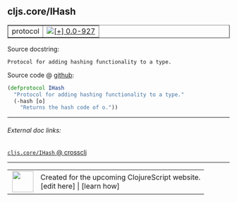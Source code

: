 ## cljs.core/IHash



 <table border="1">
<tr>
<td>protocol</td>
<td><a href="https://github.com/cljsinfo/cljs-api-docs/tree/0.0-927"><img valign="middle" alt="[+] 0.0-927" title="Added in 0.0-927" src="https://img.shields.io/badge/+-0.0--927-lightgrey.svg"></a> </td>
</tr>
</table>







Source docstring:

```
Protocol for adding hashing functionality to a type.
```


Source code @ [github](https://github.com/clojure/clojurescript/blob/r3169/src/cljs/cljs/core.cljs#L477-L480):

```clj
(defprotocol IHash
  "Protocol for adding hashing functionality to a type."
  (-hash [o]
    "Returns the hash code of o."))
```

<!--
Repo - tag - source tree - lines:

 <pre>
clojurescript @ r3169
└── src
    └── cljs
        └── cljs
            └── <ins>[core.cljs:477-480](https://github.com/clojure/clojurescript/blob/r3169/src/cljs/cljs/core.cljs#L477-L480)</ins>
</pre>

-->

---



###### External doc links:

[`cljs.core/IHash` @ crossclj](http://crossclj.info/fun/cljs.core.cljs/IHash.html)<br>

---

 <table>
<tr><td>
<img valign="middle" align="right" width="48px" src="http://i.imgur.com/Hi20huC.png">
</td><td>
Created for the upcoming ClojureScript website.<br>
[edit here] | [learn how]
</td></tr></table>

[edit here]:https://github.com/cljsinfo/cljs-api-docs/blob/master/cljsdoc/cljs.core/IHash.cljsdoc
[learn how]:https://github.com/cljsinfo/cljs-api-docs/wiki/cljsdoc-files

<!--

This information was too distracting to show to readers, but I'll leave it
commented here since it is helpful to:

- pretty-print the data used to generate this document
- and show how to retrieve that data



The API data for this symbol:

```clj
{:ns "cljs.core",
 :name "IHash",
 :history [["+" "0.0-927"]],
 :type "protocol",
 :full-name-encode "cljs.core/IHash",
 :source {:code "(defprotocol IHash\n  \"Protocol for adding hashing functionality to a type.\"\n  (-hash [o]\n    \"Returns the hash code of o.\"))",
          :title "Source code",
          :repo "clojurescript",
          :tag "r3169",
          :filename "src/cljs/cljs/core.cljs",
          :lines [477 480]},
 :methods [{:name "-hash",
            :signature ["[o]"],
            :docstring "Returns the hash code of o."}],
 :full-name "cljs.core/IHash",
 :docstring "Protocol for adding hashing functionality to a type."}

```

Retrieve the API data for this symbol:

```clj
;; from Clojure REPL
(require '[clojure.edn :as edn])
(-> (slurp "https://raw.githubusercontent.com/cljsinfo/cljs-api-docs/catalog/cljs-api.edn")
    (edn/read-string)
    (get-in [:symbols "cljs.core/IHash"]))
```

-->
